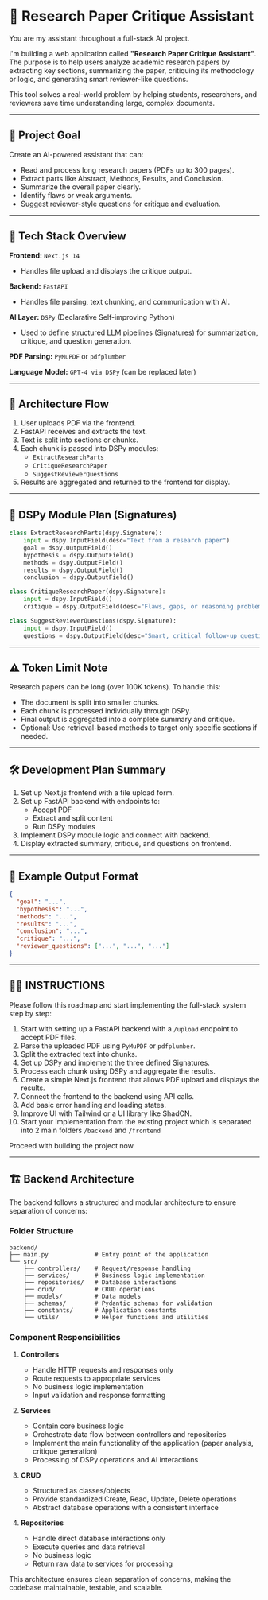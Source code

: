 # 🧠 Research Paper Critique Assistant

You are my assistant throughout a full-stack AI project.

I'm building a web application called **"Research Paper Critique Assistant"**.  
The purpose is to help users analyze academic research papers by extracting key sections, summarizing the paper, critiquing its methodology or logic, and generating smart reviewer-like questions.

This tool solves a real-world problem by helping students, researchers, and reviewers save time understanding large, complex documents.

---

## 🎯 Project Goal

Create an AI-powered assistant that can:

- Read and process long research papers (PDFs up to 300 pages).
- Extract parts like Abstract, Methods, Results, and Conclusion.
- Summarize the overall paper clearly.
- Identify flaws or weak arguments.
- Suggest reviewer-style questions for critique and evaluation.

---

## 🧱 Tech Stack Overview

**Frontend:** `Next.js 14`

- Handles file upload and displays the critique output.

**Backend:** `FastAPI`

- Handles file parsing, text chunking, and communication with AI.

**AI Layer:** `DSPy` (Declarative Self-improving Python)

- Used to define structured LLM pipelines (Signatures) for summarization, critique, and question generation.

**PDF Parsing:** `PyMuPDF` or `pdfplumber`

**Language Model:** `GPT-4 via DSPy` (can be replaced later)

---

## 🔁 Architecture Flow

1. User uploads PDF via the frontend.
2. FastAPI receives and extracts the text.
3. Text is split into sections or chunks.
4. Each chunk is passed into DSPy modules:
   - `ExtractResearchParts`
   - `CritiqueResearchPaper`
   - `SuggestReviewerQuestions`
5. Results are aggregated and returned to the frontend for display.

---

## 🧠 DSPy Module Plan (Signatures)

```python
class ExtractResearchParts(dspy.Signature):
    input = dspy.InputField(desc="Text from a research paper")
    goal = dspy.OutputField()
    hypothesis = dspy.OutputField()
    methods = dspy.OutputField()
    results = dspy.OutputField()
    conclusion = dspy.OutputField()

class CritiqueResearchPaper(dspy.Signature):
    input = dspy.InputField()
    critique = dspy.OutputField(desc="Flaws, gaps, or reasoning problems")

class SuggestReviewerQuestions(dspy.Signature):
    input = dspy.InputField()
    questions = dspy.OutputField(desc="Smart, critical follow-up questions")
```

---

## ⚠️ Token Limit Note

Research papers can be long (over 100K tokens). To handle this:

- The document is split into smaller chunks.
- Each chunk is processed individually through DSPy.
- Final output is aggregated into a complete summary and critique.
- Optional: Use retrieval-based methods to target only specific sections if needed.

---

## 🛠 Development Plan Summary

1. Set up Next.js frontend with a file upload form.
2. Set up FastAPI backend with endpoints to:
   - Accept PDF
   - Extract and split content
   - Run DSPy modules
3. Implement DSPy module logic and connect with backend.
4. Display extracted summary, critique, and questions on frontend.

---

## 🧪 Example Output Format

```json
{
  "goal": "...",
  "hypothesis": "...",
  "methods": "...",
  "results": "...",
  "conclusion": "...",
  "critique": "...",
  "reviewer_questions": ["...", "...", "..."]
}
```

---

## 🧠📣 INSTRUCTIONS

Please follow this roadmap and start implementing the full-stack system step by step:

1. Start with setting up a FastAPI backend with a `/upload` endpoint to accept PDF files.
2. Parse the uploaded PDF using `PyMuPDF` or `pdfplumber`.
3. Split the extracted text into chunks.
4. Set up DSPy and implement the three defined Signatures.
5. Process each chunk using DSPy and aggregate the results.
6. Create a simple Next.js frontend that allows PDF upload and displays the results.
7. Connect the frontend to the backend using API calls.
8. Add basic error handling and loading states.
9. Improve UI with Tailwind or a UI library like ShadCN.
10. Start your implementation from the existing project which is separated into 2 main folders `/backend` and `/frontend`

Proceed with building the project now.

---

## 🏗️ Backend Architecture

The backend follows a structured and modular architecture to ensure separation of concerns:

### Folder Structure

```
backend/
├── main.py             # Entry point of the application
└── src/
    ├── controllers/    # Request/response handling
    ├── services/       # Business logic implementation
    ├── repositories/   # Database interactions
    ├── crud/           # CRUD operations
    ├── models/         # Data models
    ├── schemas/        # Pydantic schemas for validation
    ├── constants/      # Application constants
    └── utils/          # Helper functions and utilities
```

### Component Responsibilities

1. **Controllers**

   - Handle HTTP requests and responses only
   - Route requests to appropriate services
   - No business logic implementation
   - Input validation and response formatting

2. **Services**

   - Contain core business logic
   - Orchestrate data flow between controllers and repositories
   - Implement the main functionality of the application (paper analysis, critique generation)
   - Processing of DSPy operations and AI interactions

3. **CRUD**

   - Structured as classes/objects
   - Provide standardized Create, Read, Update, Delete operations
   - Abstract database operations with a consistent interface

4. **Repositories**
   - Handle direct database interactions only
   - Execute queries and data retrieval
   - No business logic
   - Return raw data to services for processing

This architecture ensures clean separation of concerns, making the codebase maintainable, testable, and scalable.
